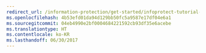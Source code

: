 ```yaml
---
redirect_url: /information-protection/get-started/infoprotect-tutorial-step3
ms.openlocfilehash: 4b53efd01da94d129bb50fc5a9587e17df04e6a1
ms.sourcegitcommit: 04eb4990e2bf0004684221592cb93df35e6acebe
ms.translationtype: HT
ms.contentlocale: ko-KR
ms.lasthandoff: 06/30/2017
---
```


